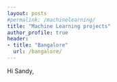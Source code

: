 ```yaml
---
layout: posts
#permalink: /machinelearning/
title: "Machine Learning projects"
author_profile: true
header:
- title: "Bangalore"
  url: /bangalore/
---
```

Hi Sandy,
